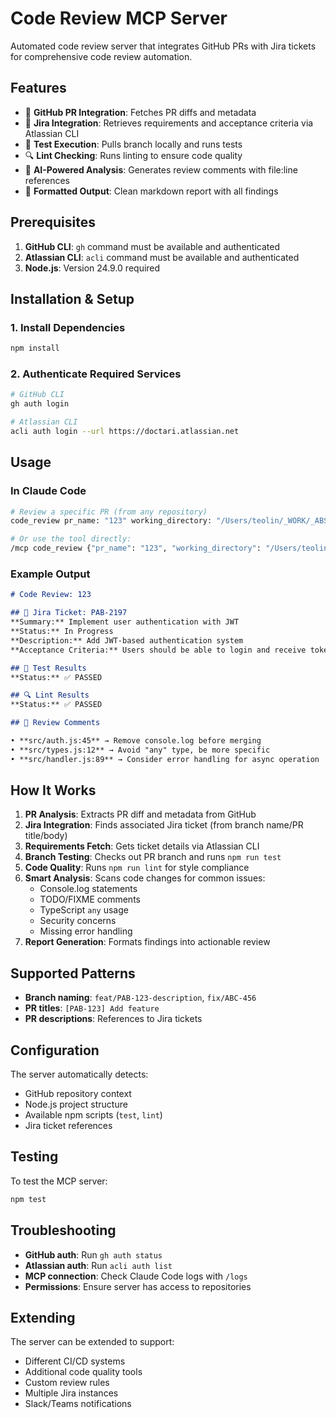 # Code Review MCP Server

Automated code review server that integrates GitHub PRs with Jira tickets for comprehensive code review automation.

## Features

- 🔄 **GitHub PR Integration**: Fetches PR diffs and metadata
- 🎫 **Jira Integration**: Retrieves requirements and acceptance criteria via Atlassian CLI
- 🧪 **Test Execution**: Pulls branch locally and runs tests
- 🔍 **Lint Checking**: Runs linting to ensure code quality
- 💬 **AI-Powered Analysis**: Generates review comments with file:line references
- 📝 **Formatted Output**: Clean markdown report with all findings

## Prerequisites

1. **GitHub CLI**: `gh` command must be available and authenticated
2. **Atlassian CLI**: `acli` command must be available and authenticated
3. **Node.js**: Version 24.9.0 required

## Installation & Setup

### 1. Install Dependencies

```bash
npm install
```

### 2. Authenticate Required Services

```bash
# GitHub CLI
gh auth login

# Atlassian CLI
acli auth login --url https://doctari.atlassian.net
```

## Usage

### In Claude Code

```bash
# Review a specific PR (from any repository)
code_review pr_name: "123" working_directory: "/Users/teolin/_WORK/_ABS"

# Or use the tool directly:
/mcp code_review {"pr_name": "123", "working_directory": "/Users/teolin/_WORK/_ABS"}
```

### Example Output

```markdown
# Code Review: 123

## 🎫 Jira Ticket: PAB-2197
**Summary:** Implement user authentication with JWT
**Status:** In Progress
**Description:** Add JWT-based authentication system
**Acceptance Criteria:** Users should be able to login and receive tokens

## 🧪 Test Results
**Status:** ✅ PASSED

## 🔍 Lint Results
**Status:** ✅ PASSED

## 💬 Review Comments

• **src/auth.js:45** → Remove console.log before merging
• **src/types.js:12** → Avoid "any" type, be more specific
• **src/handler.js:89** → Consider error handling for async operation
```

## How It Works

1. **PR Analysis**: Extracts PR diff and metadata from GitHub
2. **Jira Integration**: Finds associated Jira ticket (from branch name/PR title/body)
3. **Requirements Fetch**: Gets ticket details via Atlassian CLI
4. **Branch Testing**: Checks out PR branch and runs `npm run test`
5. **Code Quality**: Runs `npm run lint` for style compliance
6. **Smart Analysis**: Scans code changes for common issues:
   - Console.log statements
   - TODO/FIXME comments
   - TypeScript `any` usage
   - Security concerns
   - Missing error handling
7. **Report Generation**: Formats findings into actionable review

## Supported Patterns

- **Branch naming**: `feat/PAB-123-description`, `fix/ABC-456`
- **PR titles**: `[PAB-123] Add feature`
- **PR descriptions**: References to Jira tickets

## Configuration

The server automatically detects:
- GitHub repository context
- Node.js project structure
- Available npm scripts (`test`, `lint`)
- Jira ticket references

## Testing

To test the MCP server:

```bash
npm test
```

## Troubleshooting

- **GitHub auth**: Run `gh auth status`
- **Atlassian auth**: Run `acli auth list`
- **MCP connection**: Check Claude Code logs with `/logs`
- **Permissions**: Ensure server has access to repositories

## Extending

The server can be extended to support:
- Different CI/CD systems
- Additional code quality tools
- Custom review rules
- Multiple Jira instances
- Slack/Teams notifications